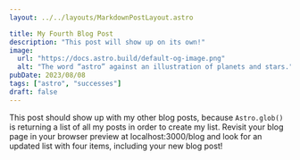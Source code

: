```yaml
---
layout: ../../layouts/MarkdownPostLayout.astro

title: My Fourth Blog Post
description: "This post will show up on its own!"
image:
  url: "https://docs.astro.build/default-og-image.png"
  alt: "The word “astro” against an illustration of planets and stars."
pubDate: 2023/08/08
tags: ["astro", "successes"]
draft: false
---
```


This post should show up with my other blog posts, because `Astro.glob()` is returning a list of all my posts in order to create my list.
Revisit your blog page in your browser preview at localhost:3000/blog and look for an updated list with four items, including your new blog post!
